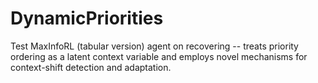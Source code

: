 # DynamicPriorities
Test MaxInfoRL (tabular version) agent on recovering -- treats priority ordering as a latent context variable and employs novel mechanisms for context-shift detection and adaptation. 
